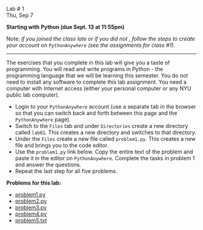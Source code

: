 <div class="recitation">



<div class="column_date">
<p markdown="block">

Lab # 1 <br> 
Thu, Sep 7 

</p>
</div>



<div class="column_recitation" >
<p markdown="block">

**Starting with Python (due Sept. 13 at 11:55pm)**

Note: *if you joined the class late or if you did not , follow the steps to create your account on `PythonAnywhere` (see the assignments for class #1).* 

---

The exercises that you complete in this lab will give you a taste of programming.
You will read and write programs in Python - the programming language that we
will be learning this semester. You do not need to install any software to complete
this lab assignment. You need a computer with Internet access (either your personal
computer or any NYU public lab computer).


- Login to your `PythonAnywhere` account (use a separate tab in the browser so
that you can switch back and forth between this page and the `PythonAnywhere` 
page). 
- Switch to the `Files` tab and under `Directories` create a new directory
called `lab01`. This creates a new directory and switches to that directory. 
- Under the `Files` create a new file called `problem1.py`. This creates a new
file and brings you to the code editor. 
- Use the `problem1.py` link below. Copy the entire text of the problem and paste it
in the editor on `PythonAnywhere`. Complete the tasks in problem 1 and answer the
questions. 
- Repeat the last step for all five problems. 


__Problems for this lab:__
- [problem1.py](labs/lab01/problem01.py)
- [problem2.py](labs/lab01/problem02.py)
- [problem3.py](labs/lab01/problem03.py)
- [problem4.py](labs/lab01/problem04.py)
- [problem5.txt](labs/lab01/problem05.txt)


<!--

- Complete the problems listed there in `lab01` folder. The final versions
(i.e., the ones that will be graded) should be there no later than the due date of
Sept. 13 at 11:55pm. 
-->


</p>
</div>



</div>
